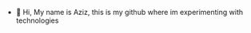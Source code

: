 - 👋 Hi, My name is Aziz, this is my github where im experimenting with technologies

<!---
Azizstar1992/Azizstar1992 is a ✨ special ✨ repository because its `README.md` (this file) appears on your GitHub profile.
You can click the Preview link to take a look at your changes.
--->
